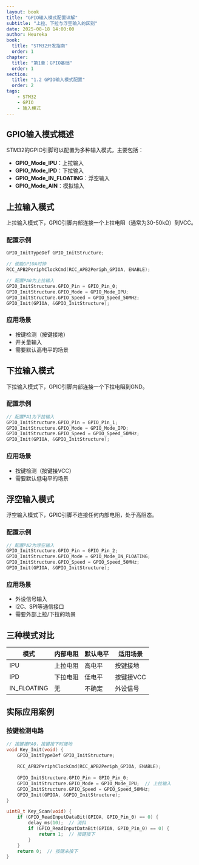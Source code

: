 ```yaml
---
layout: book
title: "GPIO输入模式配置详解"
subtitle: "上拉、下拉与浮空输入的区别"
date: 2025-08-18 14:00:00
author: Heureka
book: 
  title: "STM32开发指南"
  order: 1
chapter: 
  title: "第1章：GPIO基础"
  order: 1
section: 
  title: "1.2 GPIO输入模式配置"
  order: 2
tags: 
    - STM32
    - GPIO
    - 输入模式
---
```


## GPIO输入模式概述

STM32的GPIO引脚可以配置为多种输入模式，主要包括：

- **GPIO_Mode_IPU**：上拉输入
- **GPIO_Mode_IPD**：下拉输入  
- **GPIO_Mode_IN_FLOATING**：浮空输入
- **GPIO_Mode_AIN**：模拟输入

## 上拉输入模式

上拉输入模式下，GPIO引脚内部连接一个上拉电阻（通常为30-50kΩ）到VCC。

### 配置示例

```c
GPIO_InitTypeDef GPIO_InitStructure;

// 使能GPIOA时钟
RCC_APB2PeriphClockCmd(RCC_APB2Periph_GPIOA, ENABLE);

// 配置PA0为上拉输入
GPIO_InitStructure.GPIO_Pin = GPIO_Pin_0;
GPIO_InitStructure.GPIO_Mode = GPIO_Mode_IPU;
GPIO_InitStructure.GPIO_Speed = GPIO_Speed_50MHz;
GPIO_Init(GPIOA, &GPIO_InitStructure);
```

### 应用场景

- 按键检测（按键接地）
- 开关量输入
- 需要默认高电平的场景

## 下拉输入模式

下拉输入模式下，GPIO引脚内部连接一个下拉电阻到GND。

### 配置示例

```c
// 配置PA1为下拉输入
GPIO_InitStructure.GPIO_Pin = GPIO_Pin_1;
GPIO_InitStructure.GPIO_Mode = GPIO_Mode_IPD;
GPIO_InitStructure.GPIO_Speed = GPIO_Speed_50MHz;
GPIO_Init(GPIOA, &GPIO_InitStructure);
```

### 应用场景

- 按键检测（按键接VCC）
- 需要默认低电平的场景

## 浮空输入模式

浮空输入模式下，GPIO引脚不连接任何内部电阻，处于高阻态。

### 配置示例

```c
// 配置PA2为浮空输入
GPIO_InitStructure.GPIO_Pin = GPIO_Pin_2;
GPIO_InitStructure.GPIO_Mode = GPIO_Mode_IN_FLOATING;
GPIO_InitStructure.GPIO_Speed = GPIO_Speed_50MHz;
GPIO_Init(GPIOA, &GPIO_InitStructure);
```

### 应用场景

- 外设信号输入
- I2C、SPI等通信接口
- 需要外部上拉/下拉的场景

## 三种模式对比

| 模式 | 内部电阻 | 默认电平 | 适用场景 |
|------|----------|----------|----------|
| IPU | 上拉电阻 | 高电平 | 按键接地 |
| IPD | 下拉电阻 | 低电平 | 按键接VCC |
| IN_FLOATING | 无 | 不确定 | 外设信号 |

## 实际应用案例

### 按键检测电路

```c
// 按键接PA0，按键按下时接地
void Key_Init(void) {
    GPIO_InitTypeDef GPIO_InitStructure;
    
    RCC_APB2PeriphClockCmd(RCC_APB2Periph_GPIOA, ENABLE);
    
    GPIO_InitStructure.GPIO_Pin = GPIO_Pin_0;
    GPIO_InitStructure.GPIO_Mode = GPIO_Mode_IPU;  // 上拉输入
    GPIO_InitStructure.GPIO_Speed = GPIO_Speed_50MHz;
    GPIO_Init(GPIOA, &GPIO_InitStructure);
}

uint8_t Key_Scan(void) {
    if (GPIO_ReadInputDataBit(GPIOA, GPIO_Pin_0) == 0) {
        delay_ms(10);  // 消抖
        if (GPIO_ReadInputDataBit(GPIOA, GPIO_Pin_0) == 0) {
            return 1;  // 按键按下
        }
    }
    return 0;  // 按键未按下
}
```